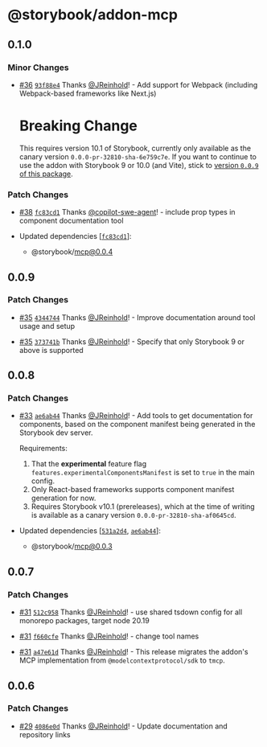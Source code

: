 # @storybook/addon-mcp

## 0.1.0

### Minor Changes

- [#36](https://github.com/storybookjs/mcp/pull/36) [`93f88e4`](https://github.com/storybookjs/mcp/commit/93f88e4a28c3dae1b4c02c29839eb5e8b9375146) Thanks [@JReinhold](https://github.com/JReinhold)! - Add support for Webpack (including Webpack-based frameworks like Next.js)

  # Breaking Change

  This requires version 10.1 of Storybook, currently only available as the canary version `0.0.0-pr-32810-sha-6e759c7e`. If you want to continue to use the addon with Storybook 9 or 10.0 (and Vite), stick to [version `0.0.9` of this package](https://github.com/storybookjs/mcp/tree/%40storybook/addon-mcp%400.0.9).

### Patch Changes

- [#38](https://github.com/storybookjs/mcp/pull/38) [`fc83cd1`](https://github.com/storybookjs/mcp/commit/fc83cd1c7f50cc0d12bc24ed427c5b38fa52acee) Thanks [@copilot-swe-agent](https://github.com/apps/copilot-swe-agent)! - include prop types in component documentation tool

- Updated dependencies [[`fc83cd1`](https://github.com/storybookjs/mcp/commit/fc83cd1c7f50cc0d12bc24ed427c5b38fa52acee)]:
  - @storybook/mcp@0.0.4

## 0.0.9

### Patch Changes

- [#35](https://github.com/storybookjs/mcp/pull/35) [`4344744`](https://github.com/storybookjs/mcp/commit/43447442ea57a4167a2ec1c83f59c95a2a306171) Thanks [@JReinhold](https://github.com/JReinhold)! - Improve documentation around tool usage and setup

- [#35](https://github.com/storybookjs/mcp/pull/35) [`373741b`](https://github.com/storybookjs/mcp/commit/373741b26595796b7e3aa4f6f78cb79c3a44cbf6) Thanks [@JReinhold](https://github.com/JReinhold)! - Specify that only Storybook 9 or above is supported

## 0.0.8

### Patch Changes

- [#33](https://github.com/storybookjs/mcp/pull/33) [`ae6ab44`](https://github.com/storybookjs/mcp/commit/ae6ab44e4c4bdf9797facab69c6748bc7a52ba9a) Thanks [@JReinhold](https://github.com/JReinhold)! - Add tools to get documentation for components, based on the component manifest being generated in the Storybook dev server.

  Requirements:
  1. That the **experimental** feature flag `features.experimentalComponentsManifest` is set to `true` in the main config.
  2. Only React-based frameworks supports component manifest generation for now.
  3. Requires Storybook v10.1 (prereleases), which at the time of writing is available as a canary version `0.0.0-pr-32810-sha-af0645cd`.

- Updated dependencies [[`531a2d4`](https://github.com/storybookjs/mcp/commit/531a2d4be0684c94d516b76d93863337883b2bad), [`ae6ab44`](https://github.com/storybookjs/mcp/commit/ae6ab44e4c4bdf9797facab69c6748bc7a52ba9a)]:
  - @storybook/mcp@0.0.3

## 0.0.7

### Patch Changes

- [#31](https://github.com/storybookjs/mcp/pull/31) [`512c958`](https://github.com/storybookjs/mcp/commit/512c9588bf6e6b39b7c4d58694229b1e67ffc1d2) Thanks [@JReinhold](https://github.com/JReinhold)! - use shared tsdown config for all monorepo packages, target node 20.19

- [#31](https://github.com/storybookjs/mcp/pull/31) [`f660cfe`](https://github.com/storybookjs/mcp/commit/f660cfe5f436c318f04a329dd5cf996789e26cf0) Thanks [@JReinhold](https://github.com/JReinhold)! - change tool names

- [#31](https://github.com/storybookjs/mcp/pull/31) [`a47e61d`](https://github.com/storybookjs/mcp/commit/a47e61d5ce281baae93e74768164c7b02a380d49) Thanks [@JReinhold](https://github.com/JReinhold)! - This release migrates the addon's MCP implementation from `@modelcontextprotocol/sdk` to `tmcp`.

## 0.0.6

### Patch Changes

- [#29](https://github.com/storybookjs/mcp/pull/29) [`4086e0d`](https://github.com/storybookjs/mcp/commit/4086e0d41d29a2e5c412a5cfd6bc65d97bf9ee76) Thanks [@JReinhold](https://github.com/JReinhold)! - Update documentation and repository links
